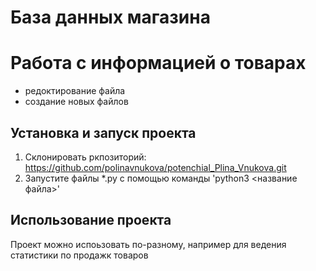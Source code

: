 # База данных магазина
# Работа с информацией о товарах
- редоктирование файла
- создание новых файлов


## Установка и запуск проекта

1. Склонировать ркпозиторий: https://github.com/polinavnukova/potenchial_Plina_Vnukova.git
2. Запустите файлы *.py с помощью команды 'python3 <название файла>'

## Использование проекта

Проект можно испоьзовать по-разному, например для ведения статистики по продажк товаров
